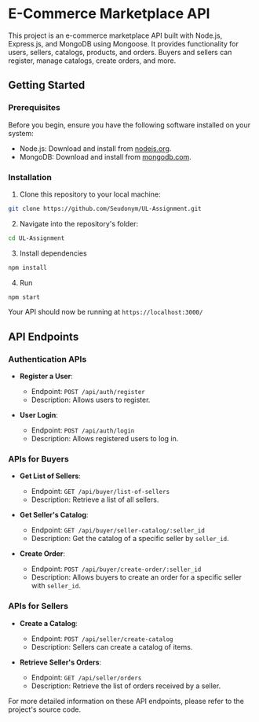 # E-Commerce Marketplace API

This project is an e-commerce marketplace API built with Node.js, Express.js, and MongoDB using Mongoose. It provides functionality for users, sellers, catalogs, products, and orders. Buyers and sellers can register, manage catalogs, create orders, and more.

## Getting Started

### Prerequisites

Before you begin, ensure you have the following software installed on your system:

- Node.js: Download and install from [nodejs.org](https://nodejs.org/).
- MongoDB: Download and install from [mongodb.com](https://www.mongodb.com/try/download/community).

### Installation

1. Clone this repository to your local machine:
```bash
git clone https://github.com/Seudonym/UL-Assignment.git
```
2. Navigate into the repository's folder:
```bash
cd UL-Assignment
```
3. Install dependencies
```bash
npm install
```
4. Run
```bash
npm start
```
Your API should now be running at ```https://localhost:3000/```



## API Endpoints

### Authentication APIs

- **Register a User**: 
    - Endpoint: `POST /api/auth/register`
    - Description: Allows users to register.

- **User Login**:
    - Endpoint: `POST /api/auth/login`
    - Description: Allows registered users to log in.

### APIs for Buyers

- **Get List of Sellers**:
    - Endpoint: `GET /api/buyer/list-of-sellers`
    - Description: Retrieve a list of all sellers.

- **Get Seller's Catalog**:
    - Endpoint: `GET /api/buyer/seller-catalog/:seller_id`
    - Description: Get the catalog of a specific seller by `seller_id`.

- **Create Order**:
    - Endpoint: `POST /api/buyer/create-order/:seller_id`
    - Description: Allows buyers to create an order for a specific seller with `seller_id`.

### APIs for Sellers

- **Create a Catalog**:
    - Endpoint: `POST /api/seller/create-catalog`
    - Description: Sellers can create a catalog of items.

- **Retrieve Seller's Orders**:
    - Endpoint: `GET /api/seller/orders`
    - Description: Retrieve the list of orders received by a seller.

For more detailed information on these API endpoints, please refer to the project's source code.

